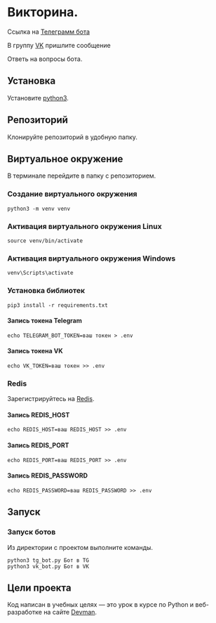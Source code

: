 # Викторина.

Ссылка на [Телеграмм бота](https://t.me/quizbrbr_bot)

В группу [VK](https://vk.com/club224005758) пришлите сообщение

Ответь на вопросы бота.
## Установка 

Установите [python3](https://realpython.com/installing-python/).

## Репозиторий
Клонируйте репозиторий в удобную папку.

## Виртуальное окружение
В терминале перейдите в папку с репозиторием.

### Создание виртуального окружения
```bush 
python3 -m venv venv
```

### Активация виртуального окружения Linux

```bush
source venv/bin/activate
```

### Активация виртуального окружения Windows

```bush
venv\Scripts\activate
```

### Установка библиотек

```bush 
pip3 install -r requirements.txt
```

#### Запись токена Telegram
```bush
echo TELEGRAM_BOT_TOKEN=ваш токен > .env
```

#### Запись токена VK
```bush
echo VK_TOKEN=ваш токен >> .env
```

### Redis
Зарегистрируйтесь на [Redis](https://redis.com/).

#### Запись REDIS_HOST
```bush
echo REDIS_HOST=ваш REDIS_HOST >> .env
```

#### Запись REDIS_PORT
```bush
echo REDIS_PORT=ваш REDIS_PORT >> .env
```

#### Запись REDIS_PASSWORD
```bush
echo REDIS_PASSWORD=ваш REDIS_PASSWORD >> .env
```

## Запуск

### Запуск ботов
Из директории с проектом выполните команды.
```bush
python3 tg_bot.py Бот в TG
python3 vk_bot.py Бот в VK
```

## Цели проекта

Код написан в учебных целях — это урок в курсе по Python и веб-разработке на сайте [Devman](https://dvmn.org).

